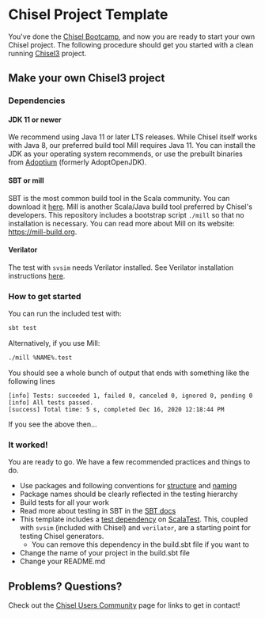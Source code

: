 Chisel Project Template
=======================

You've done the [Chisel Bootcamp](https://github.com/freechipsproject/chisel-bootcamp), and now you
are ready to start your own Chisel project.  The following procedure should get you started
with a clean running [Chisel3](https://www.chisel-lang.org/) project.

## Make your own Chisel3 project

### Dependencies

#### JDK 11 or newer

We recommend using Java 11 or later LTS releases. While Chisel itself works with Java 8, our preferred build tool Mill requires Java 11. You can install the JDK as your operating system recommends, or use the prebuilt binaries from [Adoptium](https://adoptium.net/) (formerly AdoptOpenJDK).

#### SBT or mill

SBT is the most common build tool in the Scala community. You can download it [here](https://www.scala-sbt.org/download.html).
Mill is another Scala/Java build tool preferred by Chisel's developers.
This repository includes a bootstrap script `./mill` so that no installation is necessary.
You can read more about Mill on its website: https://mill-build.org.

#### Verilator

The test with `svsim` needs Verilator installed.
See Verilator installation instructions [here](https://verilator.org/guide/latest/install.html).

### How to get started

You can run the included test with:
```sh
sbt test
```

Alternatively, if you use Mill:
```sh
./mill %NAME%.test
```

You should see a whole bunch of output that ends with something like the following lines
```
[info] Tests: succeeded 1, failed 0, canceled 0, ignored 0, pending 0
[info] All tests passed.
[success] Total time: 5 s, completed Dec 16, 2020 12:18:44 PM
```
If you see the above then...

### It worked!

You are ready to go. We have a few recommended practices and things to do.

* Use packages and following conventions for [structure](https://www.scala-sbt.org/1.x/docs/Directories.html) and [naming](http://docs.scala-lang.org/style/naming-conventions.html)
* Package names should be clearly reflected in the testing hierarchy
* Build tests for all your work
* Read more about testing in SBT in the [SBT docs](https://www.scala-sbt.org/1.x/docs/Testing.html)
* This template includes a [test dependency](https://www.scala-sbt.org/1.x/docs/Library-Dependencies.html#Per-configuration+dependencies) on [ScalaTest](https://www.scalatest.org/). This, coupled with `svsim` (included with Chisel) and `verilator`, are a starting point for testing Chisel generators.
  * You can remove this dependency in the build.sbt file if you want to
* Change the name of your project in the build.sbt file
* Change your README.md

## Problems? Questions?

Check out the [Chisel Users Community](https://www.chisel-lang.org/community.html) page for links to get in contact!
